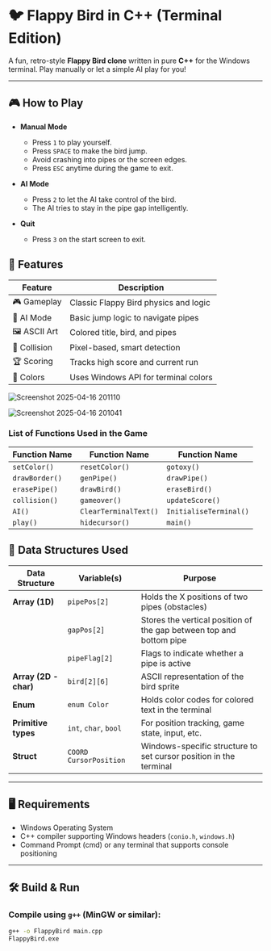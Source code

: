 # 🐦 Flappy Bird in C++ (Terminal Edition)

A fun, retro-style **Flappy Bird clone** written in pure **C++** for the Windows terminal. Play manually or let a simple AI play for you!

---

## 🎮 How to Play

- **Manual Mode**
  - Press `1` to play yourself.
  - Press `SPACE` to make the bird jump.
  - Avoid crashing into pipes or the screen edges.
  - Press `ESC` anytime during the game to exit.

- **AI Mode**
  - Press `2` to let the AI take control of the bird.
  - The AI tries to stay in the pipe gap intelligently.

- **Quit**
  - Press `3` on the start screen to exit.

    
## 📝 Features

| Feature        | Description                                  |
|----------------|----------------------------------------------|
| 🎮 Gameplay     | Classic Flappy Bird physics and logic       |
| 🤖 AI Mode      | Basic jump logic to navigate pipes          |
| 🖼️ ASCII Art    | Colored title, bird, and pipes              |
| 🧠 Collision     | Pixel-based, smart detection                |
| 🏆 Scoring      | Tracks high score and current run           |
| 🎨 Colors       | Uses Windows API for terminal colors        |

![Screenshot 2025-04-16 201110](https://github.com/user-attachments/assets/79c50b71-b466-4ada-9949-0ba9d511dcab)

![Screenshot 2025-04-16 201041](https://github.com/user-attachments/assets/cde1c384-580e-49c7-aa03-103fe485a30d)

### List of Functions Used in the Game

| Function Name         | Function Name         | Function Name         |
|-----------------------|-----------------------|-----------------------|
| `setColor()`           | `resetColor()`         | `gotoxy()`             |
| `drawBorder()`         | `genPipe()`            | `drawPipe()`           |
| `erasePipe()`          | `drawBird()`           | `eraseBird()`          |
| `collision()`          | `gameover()`           | `updateScore()`        |
| `AI()`                 | `ClearTerminalText()`  | `InitialiseTerminal()` |
| `play()`               | `hidecursor()`         | `main()`               |


## 🧱 Data Structures Used

| Data Structure        | Variable(s)             | Purpose                                                                 |
|-----------------------|-------------------------|-------------------------------------------------------------------------|
| **Array (1D)**        | `pipePos[2]`            | Holds the X positions of two pipes (obstacles)                         |
|                       | `gapPos[2]`             | Stores the vertical position of the gap between top and bottom pipe    |
|                       | `pipeFlag[2]`           | Flags to indicate whether a pipe is active                             |
| **Array (2D - char)** | `bird[2][6]`            | ASCII representation of the bird sprite                                |
| **Enum**              | `enum Color`            | Holds color codes for colored text in the terminal                     |
| **Primitive types**   | `int`, `char`, `bool`   | For position tracking, game state, input, etc.                         |
| **Struct**            | `COORD CursorPosition`  | Windows-specific structure to set cursor position in the terminal      |

---

## 🖥️ Requirements

- Windows Operating System
- C++ compiler supporting Windows headers (`conio.h`, `windows.h`)
- Command Prompt (cmd) or any terminal that supports console positioning

---

## 🛠️ Build & Run

### Compile using `g++` (MinGW or similar):

```bash
g++ -o FlappyBird main.cpp
FlappyBird.exe
